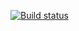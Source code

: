 [![Build status](https://ci.appveyor.com/api/projects/status/7uitkvnydtqu6lua?svg=true)](https://ci.appveyor.com/project/Anya9999222/testing)
